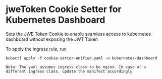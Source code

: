 # jweToken Cookie Setter for Kubernetes Dashboard

Sets the JWE Token Cookie to enable seamless access to kubernetes dashboard without exposing the JWT Token

To apply the ingress rule, run
```shell
kubectl apply -f cookie-setter-unified.yaml -n kubernetes-dashboard
```

`Note: The yaml assumes ingress class to be nginx. In case of a different ingress class, update the manifest accordingly`